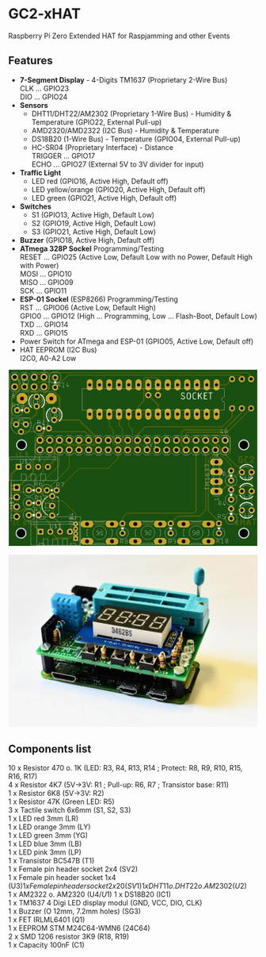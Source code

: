 # GC2-xHAT
Raspberry Pi Zero Extended HAT for Raspjamming and other Events

## Features

- **7-Segment Display** - 4-Digits TM1637 (Proprietary 2-Wire Bus)  
  CLK  ... GPIO23  
  DIO  ... GPIO24   
- **Sensors**
	 - DHT11/DHT22/AM2302 (Proprietary 1-Wire Bus) - Humidity & Temperature (GPIO22, External Pull-up)
	 - AMD2320/AMD2322 (I2C Bus) - Humidity & Temperature
	 - DS18B20 (1-Wire Bus) - Temperature (GPIO04, External Pull-up)
	 - HC-SR04 (Proprietary Interface) - Distance  
             TRIGGER ... GPIO17  
             ECHO ... GPIO27 (External 5V to 3V divider for input)  
- **Traffic Light** 
	 - LED red (GPIO16, Active High, Default off)
	 - LED yellow/orange (GPIO20, Active High, Default off)
	 - LED green (GPIO21, Active High, Default off)
- **Switches** 
 	 - S1 (GPIO13, Active High, Default Low)
	 - S2 (GPIO19, Active High, Default Low)
	 - S3 (GPIO21, Active High, Default Low)
- **Buzzer** (GPIO18, Active High, Default off) 
- **ATmega 328P Sockel** Programming/Testing  
  RESET ... GPIO25 (Active Low, Default Low with no Power, Default High with Power)  
  MOSI  ... GPIO10  
  MISO  ... GPIO09  
  SCK   ... GPIO11  
- **ESP-01 Sockel** (ESP8266) Programming/Testing  
  RST   ... GPIO06 (Active Low, Default High)  
  GPIO0 ... GPIO12 (High ... Programming, Low ... Flash-Boot, Default Low)  
  TXD   ... GPIO14  
  RXD   ... GPIO15  
- Power Switch for ATmega and ESP-01 (GPIO05, Active Low, Default off)
- HAT EEPROM (I2C Bus)  
	 I2C0, A0-A2 Low

![PCB Top](https://github.com/GrazerComputerClub/GC2-xHAT/raw/master/GC2-xHATv1.0.png)

![GC2-xHAT](https://github.com/GrazerComputerClub/GC2-xHAT/raw/master/GC2-xHAT.jpg)


## Components list
	
10 x Resistor 470 o. 1K  (LED: R3, R4, R13, R14 ; Protect: R8, R9, R10, R15, R16, R17)  
 4 x Resistor 4K7 (5V->3V: R1 ; Pull-up: R6, R7 ; Transistor base: R11)  
 1 x Resistor 6K8 (5V->3V: R2)  
 1 x Resistor 47K (Green LED: R5)  
 3 x Tactile switch 6x6mm (S1, S2, S3)  
 1 x LED red 3mm (LR)  
 1 x LED orange 3mm (LY)  
 1 x LED green 3mm (YG)  
 1 x LED blue 3mm (LB)  
 1 x LED pink 3mm (LP)  
 1 x Transistor BC547B (T1)  
 1 x Female pin header socket 2x4 (SV2)  
 1 x Female pin header socket 1x4 (U$3)  
 1 x Female pin header socket 2x20 (SV1)  
 1 x DHT11 o. DHT22 o. AM2302 (U$2)  
 1 x AM2322 o. AM2320  (U$4 / U$1) 
 1 x DS18B20 (IC1)  
 1 x TM1637 4 Digi LED display modul (GND, VCC, DIO, CLK)  
 1 x Buzzer (O 12mm, 7.2mm holes) (SG3)  
 1 x FET IRLML6401 (Q1)  
 1 x EEPROM STM M24C64-WMN6 (24C64)  
 2 x SMD 1206 resistor 3K9 (R18, R19)  
 1 x Capacity 100nF (C1)  
